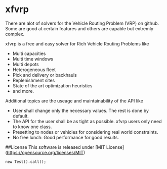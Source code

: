 xfvrp
======

There are alot of solvers for the Vehicle Routing Problem (VRP) on github. Some are good at certain features and others are capable but extremly complex.

xfvrp is a free and easy solver for Rich Vehicle Routing Problems like
- Multi capacities
- Multi time windows
- Multi depots
- Heterogeneous fleet
- Pick and delivery or backhauls
- Replenishment sites
- State of the art optimization heuristics
- and more.
 
Additional topics are the useage and maintainability of the API like
- User shall change only the necessary values. The rest is done by default.
- The API for the user shall be as tight as possible. xfvrp users only need to know one class.
- Presetting to nodes or vehicles for considering real world constraints.
- No free lunch: Good performance for good results.

##License
This software is released under [MIT License] (https://opensource.org/licenses/MIT)

``` new Test().call(); ```
